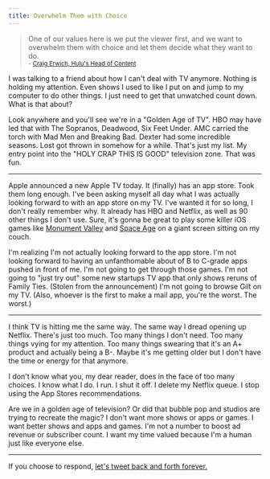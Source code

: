 ```yaml
---
title: Overwhelm Them with Choice
---
```


> One of our values here is we put the viewer first, and we want to overwhelm them with choice and let them decide what they want to do.<br />
<small>- [Craig Erwich, Hulu's Head of Content](http://www.nytimes.com/2015/08/31/business/fx-chief-ignites-soul-searching-about-the-boom-in-scripted-tv.html)</small>

I was talking to a friend about how I can't deal with TV anymore. Nothing is holding my attention. Even shows I used to like I put on and jump to my computer to do other things. I just need to get that unwatched count down. What is that about?

Look anywhere and you'll see we're in a "Golden Age of TV". HBO may have led that with The Sopranos, Deadwood, Six Feet Under. AMC carried the torch with Mad Men and Breaking Bad. Dexter had some incredible seasons. Lost got thrown in somehow for a while. That's just my list. My entry point into the "HOLY CRAP THIS IS GOOD" television zone. That was fun.

----

Apple announced a new Apple TV today. It (finally) has an app store. Took them long enough. I've been asking myself all day what I was actually looking forward to with an app store on my TV. I've wanted it for so long, I don't really remember why. It already has HBO and Netflix, as well as 90 other things I don't use. Sure, it's gonna be great to play some killer iOS games like [Monument Valley](http://www.monumentvalleygame.com) and [Space Age](http://www.spaceageapp.com) on a giant screen sitting on my couch.

I'm realizing I'm not actually looking forward to the app store. I'm not looking forward to having an unfanthomable about of B to C-grade apps pushed in front of me. I'm not going to get through those games. I'm not going to "just try out" some new startups TV app that only shows reruns of Family Ties. (Stolen from the announcement) I'm not going to browse Gilt on my TV. (Also, whoever is the first to make a mail app, you're the worst. The worst.)

----

I think TV is hitting me the same way. The same way I dread opening up Netflix. There's just too much. Too many things I don't need. Too many things vying for my attention. Too many things swearing that it's an A+ product and actually being a B-. Maybe it's me getting older but I don't have the time or energy for that anymore.

I don't know what you, my dear reader, does in the face of too many choices. I know what I do. I run. I shut it off. I delete my Netflix queue. I stop using the App Stores recommendations.

Are we in a golden age of television? Or did that bubble pop and studios are trying to recreate the magic? I don't want more shows or apps or games. I want better shows and apps and games. I'm not a number to boost ad revenue or subscriber count. I want my time valued because I'm a human just like everyone else.


----

If you choose to respond, [let's tweet back and forth forever.]({{site.author.url}})
